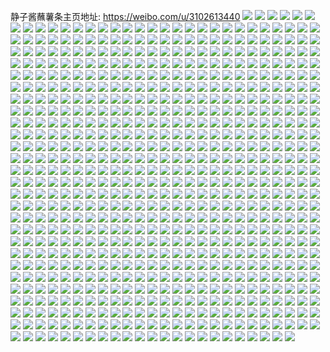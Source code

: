 静子酱蘸薯条主页地址: https://weibo.com/u/3102613440 
![](https://wx4.sinaimg.cn/mw2000/b8ee1fc0ly1h9eohbt9a6j21px2an4qp.jpg) 
![](https://wx4.sinaimg.cn/mw2000/b8ee1fc0ly1h9eohcuz27j22c0340qv7.jpg) 
![](https://wx4.sinaimg.cn/mw2000/b8ee1fc0ly1h9eohdszf8j22c03404qq.jpg) 
![](https://wx4.sinaimg.cn/mw2000/b8ee1fc0ly1h9eoheiemwj22c0340b2b.jpg) 
![](https://wx4.sinaimg.cn/mw2000/b8ee1fc0ly1h9eohf3ntzj23402c07wh.jpg) 
![](https://wx4.sinaimg.cn/mw2000/b8ee1fc0ly1h9eohfqu09j22c032zb2b.jpg) 
![](https://wx4.sinaimg.cn/mw2000/b8ee1fc0ly1h9eohmr3trj22c0340b2b.jpg) 
![](https://wx4.sinaimg.cn/mw2000/b8ee1fc0ly1h9eohgiswij220u2p4qv5.jpg) 
![](https://wx4.sinaimg.cn/mw2000/b8ee1fc0ly1h9eohi583rj22c03407wi.jpg) 
![](https://wx4.sinaimg.cn/mw2000/b8ee1fc0ly1h9eohioctpj216o1kw4qp.jpg) 
![](https://wx4.sinaimg.cn/mw2000/b8ee1fc0ly1h9eohlnueoj22c0340u0y.jpg) 
![](https://wx4.sinaimg.cn/mw2000/b8ee1fc0ly1h9eohhivtmj22c0340kjn.jpg) 
![](https://wx4.sinaimg.cn/mw2000/b8ee1fc0ly1h9eohom23hj22c0340b2b.jpg) 
![](https://wx4.sinaimg.cn/mw2000/b8ee1fc0ly1h9eohjhus0j22c0340kjm.jpg) 
![](https://wx4.sinaimg.cn/mw2000/b8ee1fc0ly1h9eohkkfi4j22c03401kz.jpg) 
![](https://wx4.sinaimg.cn/mw2000/b8ee1fc0ly1h9eohb7lqej22c0340hdu.jpg) 
![](https://wx4.sinaimg.cn/mw2000/b8ee1fc0ly1h9eok3fqtuj22c0340qv5.jpg) 
![](https://wx4.sinaimg.cn/mw2000/b8ee1fc0ly1h9721y8mi4j22c13407wj.jpg) 
![](https://wx4.sinaimg.cn/mw2000/b8ee1fc0ly1h97226ev1jj229k30pe83.jpg) 
![](https://wx4.sinaimg.cn/mw2000/b8ee1fc0ly1h972213l3jj22c02p41ky.jpg) 
![](https://wx4.sinaimg.cn/mw2000/b8ee1fc0ly1h9721ojblkj22c0340hdu.jpg) 
![](https://wx4.sinaimg.cn/mw2000/b8ee1fc0ly1h8zse7v9cgj223u35sqv7.jpg) 
![](https://wx4.sinaimg.cn/mw2000/b8ee1fc0ly1h8zse8lapoj223u35skjl.jpg) 
![](https://wx4.sinaimg.cn/mw2000/b8ee1fc0ly1h8zse9ts97j223u35sb2b.jpg) 
![](https://wx4.sinaimg.cn/mw2000/b8ee1fc0ly1h8zseatfq9j223u35sx6r.jpg) 
![](https://wx4.sinaimg.cn/mw2000/b8ee1fc0ly1h8zsedfl7tj223u35su0z.jpg) 
![](https://wx4.sinaimg.cn/mw2000/b8ee1fc0ly1h8zseeodf4j223u35sx6q.jpg) 
![](https://wx4.sinaimg.cn/mw2000/b8ee1fc0ly1h8zsefdtxvj22c03407wi.jpg) 
![](https://wx4.sinaimg.cn/mw2000/b8ee1fc0ly1h8zse5fmvjj22c03401l0.jpg) 
![](https://wx4.sinaimg.cn/mw2000/b8ee1fc0ly1h8zsegj31sj223u35su0x.jpg) 
![](https://wx4.sinaimg.cn/mw2000/b8ee1fc0ly1h8sr09tj78j227w27wb29.jpg) 
![](https://wx4.sinaimg.cn/mw2000/b8ee1fc0ly1h8sr0aig38j22c02c0e81.jpg) 
![](https://wx4.sinaimg.cn/mw2000/b8ee1fc0ly1h8sr0cgzg6j220f20fe81.jpg) 
![](https://wx4.sinaimg.cn/mw2000/b8ee1fc0ly1h8oerryk10j223u35shdu.jpg) 
![](https://wx4.sinaimg.cn/mw2000/b8ee1fc0ly1h8oerpc4mwj22dc35skjn.jpg) 
![](https://wx4.sinaimg.cn/mw2000/b8ee1fc0ly1h8oersqkwbj235s23uu0x.jpg) 
![](https://wx4.sinaimg.cn/mw2000/b8ee1fc0ly1h8jovxg4n7j22c0340u0x.jpg) 
![](https://wx4.sinaimg.cn/mw2000/b8ee1fc0ly1h8jovzbognj22c02c0hdt.jpg) 
![](https://wx4.sinaimg.cn/mw2000/b8ee1fc0ly1h8jow0e71kj20zu1cmah3.jpg) 
![](https://wx4.sinaimg.cn/mw2000/b8ee1fc0ly1h8jow578nfj22c03401kz.jpg) 
![](https://wx4.sinaimg.cn/mw2000/b8ee1fc0ly1h8jow6ho7bj20zs25ou0x.jpg) 
![](https://wx4.sinaimg.cn/mw2000/b8ee1fc0ly1h8jow7ml2kj22c0340npe.jpg) 
![](https://wx4.sinaimg.cn/mw2000/b8ee1fc0ly1h8jow8uejbj22c03407wi.jpg) 
![](https://wx4.sinaimg.cn/mw2000/b8ee1fc0ly1h8jow9yfr4j21a91sm4jn.jpg) 
![](https://wx4.sinaimg.cn/mw2000/b8ee1fc0ly1h8jowaizzmj21sc1sckfz.jpg) 
![](https://wx4.sinaimg.cn/mw2000/b8ee1fc0ly1h8jovvnwv1j216n1kv7gy.jpg) 
![](https://wx4.sinaimg.cn/mw2000/b8ee1fc0ly1h888awm9syj216o1kwnpd.jpg) 
![](https://wx4.sinaimg.cn/mw2000/b8ee1fc0ly1h888ax9e2dj216o1kw7v8.jpg) 
![](https://wx4.sinaimg.cn/mw2000/b8ee1fc0ly1h827ojym07j23402c0qv7.jpg) 
![](https://wx4.sinaimg.cn/mw2000/b8ee1fc0ly1h81gyh4nwfj216o1kwkjl.jpg) 
![](https://wx4.sinaimg.cn/mw2000/b8ee1fc0ly1h81gyjhuw1j22c03404qr.jpg) 
![](https://wx4.sinaimg.cn/mw2000/b8ee1fc0ly1h81gykw8mtj22c0340npe.jpg) 
![](https://wx4.sinaimg.cn/mw2000/b8ee1fc0ly1h81gymqgzpj216n1kwhdt.jpg) 
![](https://wx4.sinaimg.cn/mw2000/b8ee1fc0ly1h81gynpq71j216o1kw1kx.jpg) 
![](https://wx4.sinaimg.cn/mw2000/b8ee1fc0ly1h81gyp5kfwj216o1kw7wh.jpg) 
![](https://wx4.sinaimg.cn/mw2000/b8ee1fc0ly1h81gyrobs4j22c0340e83.jpg) 
![](https://wx4.sinaimg.cn/mw2000/b8ee1fc0ly1h81gytcfu0j22802ypkjl.jpg) 
![](https://wx4.sinaimg.cn/mw2000/b8ee1fc0ly1h81gyvt4rgj22c0340kjm.jpg) 
![](https://wx4.sinaimg.cn/mw2000/b8ee1fc0ly1h81gywngnyj216o1kw4e7.jpg) 
![](https://wx4.sinaimg.cn/mw2000/b8ee1fc0ly1h81gyfhfzxj216o1kwqj4.jpg) 
![](https://wx4.sinaimg.cn/mw2000/b8ee1fc0ly1h81gyz2uf5j21ql2bj7wm.jpg) 
![](https://wx4.sinaimg.cn/mw2000/b8ee1fc0ly1h81gz0ievwj22c0340hdv.jpg) 
![](https://wx4.sinaimg.cn/mw2000/b8ee1fc0ly1h81gz23hs7j22c0340npe.jpg) 
![](https://wx4.sinaimg.cn/mw2000/b8ee1fc0ly1h7yp5s60rtj226m2rs4qq.jpg) 
![](https://wx4.sinaimg.cn/mw2000/b8ee1fc0ly1h7yp5szjj3j22c02c0u0x.jpg) 
![](https://wx4.sinaimg.cn/mw2000/b8ee1fc0ly1h7yp5rbd0gj22c02c0qv5.jpg) 
![](https://wx4.sinaimg.cn/mw2000/b8ee1fc0ly1h7yp5tmdrtj22c02c0kjl.jpg) 
![](https://wx4.sinaimg.cn/mw2000/b8ee1fc0ly1h7t9kacpmaj22c02c0u0x.jpg) 
![](https://wx4.sinaimg.cn/mw2000/b8ee1fc0ly1h7t9kbph1cj22by2xe7wi.jpg) 
![](https://wx4.sinaimg.cn/mw2000/b8ee1fc0ly1h7on306okxj21wr1wru0x.jpg) 
![](https://wx4.sinaimg.cn/mw2000/b8ee1fc0ly1h7ojvalxocj211p1eatzt.jpg) 
![](https://wx4.sinaimg.cn/mw2000/b8ee1fc0ly1h7ojvaz3z2j218j1kwqoa.jpg) 
![](https://wx4.sinaimg.cn/mw2000/b8ee1fc0ly1h7ojvbp1vwj21kw1kwu0x.jpg) 
![](https://wx4.sinaimg.cn/mw2000/b8ee1fc0ly1h7ojve1kmyj22c0340hdv.jpg) 
![](https://wx4.sinaimg.cn/mw2000/b8ee1fc0ly1h7ojv9x8mkj22c03401ky.jpg) 
![](https://wx4.sinaimg.cn/mw2000/b8ee1fc0ly1h7ojvcs03pj21381i77wh.jpg) 
![](https://wx4.sinaimg.cn/mw2000/b8ee1fc0ly1h7ojvfgtfcj22c03401l0.jpg) 
![](https://wx4.sinaimg.cn/mw2000/b8ee1fc0ly1h7ojvc98ixj216p1kw1kx.jpg) 
![](https://wx4.sinaimg.cn/mw2000/b8ee1fc0ly1h7ojvgt9pyj22bx2frhdu.jpg) 
![](https://wx4.sinaimg.cn/mw2000/b8ee1fc0ly1h78547lbj6j216o1kwaxf.jpg) 
![](https://wx4.sinaimg.cn/mw2000/b8ee1fc0ly1h78547xomtj216o1kw418.jpg) 
![](https://wx4.sinaimg.cn/mw2000/b8ee1fc0ly1h785488wp5j216o1kwtc2.jpg) 
![](https://wx4.sinaimg.cn/mw2000/b8ee1fc0ly1h78548j03wj216o1kwnbh.jpg) 
![](https://wx4.sinaimg.cn/mw2000/b8ee1fc0ly1h78548rzabj214g1hx3zz.jpg) 
![](https://wx4.sinaimg.cn/mw2000/b8ee1fc0ly1h785490vgdj216o1kw75t.jpg) 
![](https://wx4.sinaimg.cn/mw2000/b8ee1fc0ly1h78549i88yj225g31s4qp.jpg) 
![](https://wx4.sinaimg.cn/mw2000/b8ee1fc0ly1h78549zdyzj216o1kwaqd.jpg) 
![](https://wx4.sinaimg.cn/mw2000/b8ee1fc0ly1h7854arxoij226a2wdadq.jpg) 
![](https://wx4.sinaimg.cn/mw2000/b8ee1fc0ly1h7854b6crij216o1kwkh2.jpg) 
![](https://wx4.sinaimg.cn/mw2000/b8ee1fc0ly1h7854bohjfj216o1kw0uu.jpg) 
![](https://wx4.sinaimg.cn/mw2000/b8ee1fc0ly1h7854d93g4j22c0340x6p.jpg) 
![](https://wx4.sinaimg.cn/mw2000/b8ee1fc0ly1h7854dnnjpj21471gowgd.jpg) 
![](https://wx4.sinaimg.cn/mw2000/b8ee1fc0ly1h7854dxhx1j2112113jss.jpg) 
![](https://wx4.sinaimg.cn/mw2000/b8ee1fc0ly1h7854ehqojj22692697wh.jpg) 
![](https://wx4.sinaimg.cn/mw2000/b8ee1fc0ly1h7854ffc0vj21z82psx6p.jpg) 
![](https://wx4.sinaimg.cn/mw2000/b8ee1fc0ly1h7854g2po2j216o1kw76z.jpg) 
![](https://wx4.sinaimg.cn/mw2000/b8ee1fc0ly1h76bdl7ihuj20rl1da10i.jpg) 
![](https://wx4.sinaimg.cn/mw2000/b8ee1fc0ly1h72ipfgytxj216v1kwafc.jpg) 
![](https://wx4.sinaimg.cn/mw2000/b8ee1fc0ly1h72iper13ej20sg23uqua.jpg) 
![](https://wx4.sinaimg.cn/mw2000/b8ee1fc0ly1h72ipccfeqj20sg23khc4.jpg) 
![](https://wx4.sinaimg.cn/mw2000/b8ee1fc0ly1h72iphf5prj22c0340kjl.jpg) 
![](https://wx4.sinaimg.cn/mw2000/b8ee1fc0ly1h72ipd46mxj20sg1udagt.jpg) 
![](https://wx4.sinaimg.cn/mw2000/b8ee1fc0ly1h72ipj1edgj217m1m5gnl.jpg) 
![](https://wx4.sinaimg.cn/mw2000/b8ee1fc0ly1h72ipgcfnsj20sg21e7wh.jpg) 
![](https://wx4.sinaimg.cn/mw2000/b8ee1fc0ly1h72ipgn5mjj21581izgps.jpg) 
![](https://wx4.sinaimg.cn/mw2000/b8ee1fc0ly1h72ipgzuzsj216o1kwnmg.jpg) 
![](https://wx4.sinaimg.cn/mw2000/b8ee1fc0ly1h72ipi9xq3j216o1kw4qp.jpg) 
![](https://wx4.sinaimg.cn/mw2000/b8ee1fc0ly1h72ipjkbgmj216n1i01kx.jpg) 
![](https://wx4.sinaimg.cn/mw2000/b8ee1fc0ly1h72ipe1q6tj22c03404d4.jpg) 
![](https://wx4.sinaimg.cn/mw2000/b8ee1fc0ly1h5upkw6jcmj22bz2t07wi.jpg) 
![](https://wx4.sinaimg.cn/mw2000/b8ee1fc0ly1h5upl3h61lj22c0340hdv.jpg) 
![](https://wx4.sinaimg.cn/mw2000/b8ee1fc0ly1h5upl8ybiwj22c03401kz.jpg) 
![](https://wx4.sinaimg.cn/mw2000/b8ee1fc0ly1h5upldz7wnj22142pjnpf.jpg) 
![](https://wx4.sinaimg.cn/mw2000/b8ee1fc0ly1h5uplfiet3j22c033lqv6.jpg) 
![](https://wx4.sinaimg.cn/mw2000/b8ee1fc0ly1h5uplzbseoj21ik20akjl.jpg) 
![](https://wx4.sinaimg.cn/mw2000/b8ee1fc0ly1h5uplgyijrj22c0340npe.jpg) 
![](https://wx4.sinaimg.cn/mw2000/b8ee1fc0ly1h5uplxic4rj220a2odqv6.jpg) 
![](https://wx4.sinaimg.cn/mw2000/b8ee1fc0ly1h5upljvipvj22bf2qthdu.jpg) 
![](https://wx4.sinaimg.cn/mw2000/b8ee1fc0ly1h5uplm34itj229632vnpd.jpg) 
![](https://wx4.sinaimg.cn/mw2000/b8ee1fc0ly1h5upltk2vvj22c03407wj.jpg) 
![](https://wx4.sinaimg.cn/mw2000/b8ee1fc0ly1h5upluo95lj225h2vbu0x.jpg) 
![](https://wx4.sinaimg.cn/mw2000/b8ee1fc0ly1h5uplvj27gj225o2vlx6p.jpg) 
![](https://wx4.sinaimg.cn/mw2000/b8ee1fc0ly1h5upku88dfj22142ph4qp.jpg) 
![](https://wx4.sinaimg.cn/mw2000/b8ee1fc0ly1h5upm45wlzj224r2ubqv6.jpg) 
![](https://wx4.sinaimg.cn/mw2000/b8ee1fc0ly1h5upm52pz2j225i2vbu0x.jpg) 
![](https://wx4.sinaimg.cn/mw2000/b8ee1fc0ly1h5nmiwstd9j22772xlqv6.jpg) 
![](https://wx4.sinaimg.cn/mw2000/b8ee1fc0ly1h5nmivl6hvj225l2vgkjm.jpg) 
![](https://wx4.sinaimg.cn/mw2000/b8ee1fc0ly1h5jdpu7r0xj22c0340b2b.jpg) 
![](https://wx4.sinaimg.cn/mw2000/b8ee1fc0ly1h5jdpqr39vj22c02c0u0y.jpg) 
![](https://wx4.sinaimg.cn/mw2000/b8ee1fc0ly1h5jdpyh32rj22bz2ve1kz.jpg) 
![](https://wx4.sinaimg.cn/mw2000/b8ee1fc0ly1h5jdq166dlj222833cx6r.jpg) 
![](https://wx4.sinaimg.cn/mw2000/b8ee1fc0ly1h5jdq3bpjcj222m33xx6p.jpg) 
![](https://wx4.sinaimg.cn/mw2000/b8ee1fc0ly1h5jdq5bz8lj21r0340kjm.jpg) 
![](https://wx4.sinaimg.cn/mw2000/b8ee1fc0ly1h5jds5ddkcj222o3407wi.jpg) 
![](https://wx4.sinaimg.cn/mw2000/b8ee1fc0ly1h5jdq63oejj20u01hcgy5.jpg) 
![](https://wx4.sinaimg.cn/mw2000/b8ee1fc0ly1h5gher1sh9j21zf2n8u0x.jpg) 
![](https://wx4.sinaimg.cn/mw2000/b8ee1fc0ly1h5ghes1zudj21zq2nnx6p.jpg) 
![](https://wx4.sinaimg.cn/mw2000/b8ee1fc0ly1h5ghet2sctj21nc273hdt.jpg) 
![](https://wx4.sinaimg.cn/mw2000/b8ee1fc0ly1h5gheu31q2j226a2we1ky.jpg) 
![](https://wx4.sinaimg.cn/mw2000/b8ee1fc0ly1h5ghev0r7vj22c03401ky.jpg) 
![](https://wx4.sinaimg.cn/mw2000/b8ee1fc0ly1h5ghepue7lj22c0340kjm.jpg) 
![](https://wx4.sinaimg.cn/mw2000/b8ee1fc0ly1h5ghew7md9j22bz2bzqv6.jpg) 
![](https://wx4.sinaimg.cn/mw2000/b8ee1fc0ly1h55jgzoa0kj20ts13pk4q.jpg) 
![](https://wx4.sinaimg.cn/mw2000/b8ee1fc0ly1h55jh052g3j20w516vasx.jpg) 
![](https://wx4.sinaimg.cn/mw2000/b8ee1fc0ly1h55jh7a74qj20uo14wk8b.jpg) 
![](https://wx4.sinaimg.cn/mw2000/b8ee1fc0ly1h55jh2h1yej20tr13o1bq.jpg) 
![](https://wx4.sinaimg.cn/mw2000/b8ee1fc0ly1h55jh7tmz9j20tg139dta.jpg) 
![](https://wx4.sinaimg.cn/mw2000/b8ee1fc0ly1h55jh0mx43j20u814btnl.jpg) 
![](https://wx4.sinaimg.cn/mw2000/b8ee1fc0ly1h55jh31h8lj216o1kwavv.jpg) 
![](https://wx4.sinaimg.cn/mw2000/b8ee1fc0ly1h55jh8bls3j20t812yh02.jpg) 
![](https://wx4.sinaimg.cn/mw2000/b8ee1fc0ly1h55jh3hs6mj20sk122n8u.jpg) 
![](https://wx4.sinaimg.cn/mw2000/b8ee1fc0ly1h55jh40v1mj20rj10qk5i.jpg) 
![](https://wx4.sinaimg.cn/mw2000/b8ee1fc0ly1h55jh1s4uxj216o1kw4qp.jpg) 
![](https://wx4.sinaimg.cn/mw2000/b8ee1fc0ly1h55jgz7jnxj216o1kwniz.jpg) 
![](https://wx4.sinaimg.cn/mw2000/b8ee1fc0ly1h55jh6emmzj20yb0yb7gm.jpg) 
![](https://wx4.sinaimg.cn/mw2000/b8ee1fc0ly1h55jh5m2bzj22bz2bzu0z.jpg) 
![](https://wx4.sinaimg.cn/mw2000/b8ee1fc0ly1h55jh8rlirj20ul14sgzx.jpg) 
![](https://wx4.sinaimg.cn/mw2000/b8ee1fc0ly1h55jh94qmoj20v615kanf.jpg) 
![](https://wx4.sinaimg.cn/mw2000/b8ee1fc0ly1h51g7qt5f1j216n1kware.jpg) 
![](https://wx4.sinaimg.cn/mw2000/b8ee1fc0ly1h51g7rag19j216o1kwndi.jpg) 
![](https://wx4.sinaimg.cn/mw2000/b8ee1fc0ly1h51g7tzv9uj22c033z7wi.jpg) 
![](https://wx4.sinaimg.cn/mw2000/b8ee1fc0ly1h51g7qcc0oj22bz1woe81.jpg) 
![](https://wx4.sinaimg.cn/mw2000/b8ee1fc0ly1h4jbxauf73j21vv2s9b2a.jpg) 
![](https://wx4.sinaimg.cn/mw2000/b8ee1fc0ly1h4jbxbh7a8j216n1kwb1f.jpg) 
![](https://wx4.sinaimg.cn/mw2000/b8ee1fc0ly1h4jbxiapntj22c0340kjm.jpg) 
![](https://wx4.sinaimg.cn/mw2000/b8ee1fc0ly1h4jbxd2c5cj216o1kw1kx.jpg) 
![](https://wx4.sinaimg.cn/mw2000/b8ee1fc0ly1h4erfixz9wj22c03404qr.jpg) 
![](https://wx4.sinaimg.cn/mw2000/b8ee1fc0ly1h4erfjognlj20j10y5aey.jpg) 
![](https://wx4.sinaimg.cn/mw2000/b8ee1fc0ly1h4erfeh511j20zo256wl6.jpg) 
![](https://wx4.sinaimg.cn/mw2000/b8ee1fc0ly1h4erfjy2l5j20k00ght9y.jpg) 
![](https://wx4.sinaimg.cn/mw2000/b8ee1fc0ly1h4b3qyb372j21241eth7u.jpg) 
![](https://wx4.sinaimg.cn/mw2000/b8ee1fc0ly1h4b3qxy5f4j20t212qwsn.jpg) 
![](https://wx4.sinaimg.cn/mw2000/b8ee1fc0ly1h4b3qyptptj216o1kw1hp.jpg) 
![](https://wx4.sinaimg.cn/mw2000/b8ee1fc0ly1h4b3qz6h94j21eb2hf4qp.jpg) 
![](https://wx4.sinaimg.cn/mw2000/b8ee1fc0ly1h47g6l1q7lj21kw1f7hc2.jpg) 
![](https://wx4.sinaimg.cn/mw2000/b8ee1fc0ly1h47g6lm4l1j216o1kwwtd.jpg) 
![](https://wx4.sinaimg.cn/mw2000/b8ee1fc0ly1h47g6mpqsuj22c0340hdu.jpg) 
![](https://wx4.sinaimg.cn/mw2000/b8ee1fc0ly1h47g6ocyouj22c0340u0y.jpg) 
![](https://wx4.sinaimg.cn/mw2000/b8ee1fc0ly1h47exrci5cj22e02c0qv7.jpg) 
![](https://wx4.sinaimg.cn/mw2000/b8ee1fc0gy1h3y663gaqhj216o1kwk5i.jpg) 
![](https://wx4.sinaimg.cn/mw2000/b8ee1fc0gy1h3y662t787j218w0u04qp.jpg) 
![](https://wx4.sinaimg.cn/mw2000/b8ee1fc0gy1h3y65umgbpj20ur17fqel.jpg) 
![](https://wx4.sinaimg.cn/mw2000/b8ee1fc0gy1h3y667ay04j218w0u01ex.jpg) 
![](https://wx4.sinaimg.cn/mw2000/b8ee1fc0gy1h3y65v8o98j20ua14bn7s.jpg) 
![](https://wx4.sinaimg.cn/mw2000/b8ee1fc0gy1h3y65ywnyyj234022mb2c.jpg) 
![](https://wx4.sinaimg.cn/mw2000/b8ee1fc0gy1h3y665sujpj216o1kw4gx.jpg) 
![](https://wx4.sinaimg.cn/mw2000/b8ee1fc0gy1h3y6655xg0j22c0340hdu.jpg) 
![](https://wx4.sinaimg.cn/mw2000/b8ee1fc0gy1h3x1qsg2zgj21kw11xx1w.jpg) 
![](https://wx4.sinaimg.cn/mw2000/b8ee1fc0gy1h3x1qdc7hrj26dc48w4r0.jpg) 
![](https://wx4.sinaimg.cn/mw2000/b8ee1fc0gy1h3x1qjct4ij235s21k4qr.jpg) 
![](https://wx4.sinaimg.cn/mw2000/b8ee1fc0gy1h3x1q69y51j23du3j5b2c.jpg) 
![](https://wx4.sinaimg.cn/mw2000/b8ee1fc0gy1h3x1qoma42j235s23uu0z.jpg) 
![](https://wx4.sinaimg.cn/mw2000/b8ee1fc0gy1h3x1qqk33zj21kw11w4pb.jpg) 
![](https://wx4.sinaimg.cn/mw2000/b8ee1fc0ly1h3mvql5xozj216o1kwkjl.jpg) 
![](https://wx4.sinaimg.cn/mw2000/b8ee1fc0ly1h3mvqq128pj216o1kwkjl.jpg) 
![](https://wx4.sinaimg.cn/mw2000/b8ee1fc0ly1h3mvqo3q33j22c0340e83.jpg) 
![](https://wx4.sinaimg.cn/mw2000/b8ee1fc0ly1h3mvqspa7cj22c0340kjp.jpg) 
![](https://wx4.sinaimg.cn/mw2000/b8ee1fc0ly1h3mvqovb9jj21rv1rvnpd.jpg) 
![](https://wx4.sinaimg.cn/mw2000/b8ee1fc0ly1h3mvqn5g9jj212f1fc7m1.jpg) 
![](https://wx4.sinaimg.cn/mw2000/b8ee1fc0ly1h3mvqtsy4vj21gv1iob0v.jpg) 
![](https://wx4.sinaimg.cn/mw2000/b8ee1fc0ly1h3mvqmgcwvj22c0340x6r.jpg) 
![](https://wx4.sinaimg.cn/mw2000/b8ee1fc0ly1h3jjwu1nmjj21hu1zs4qp.jpg) 
![](https://wx4.sinaimg.cn/mw2000/b8ee1fc0ly1h3jjx8uag6j21ic1sc1kx.jpg) 
![](https://wx4.sinaimg.cn/mw2000/b8ee1fc0ly1h3jjxh9v60j21v72hm4qq.jpg) 
![](https://wx4.sinaimg.cn/mw2000/b8ee1fc0ly1h3jjx5f4ihj21c91sc7wh.jpg) 
![](https://wx4.sinaimg.cn/mw2000/b8ee1fc0ly1h3jjwxcbfbj21hu1zb1kx.jpg) 
![](https://wx4.sinaimg.cn/mw2000/b8ee1fc0ly1h3jjxief4bj2259259kjl.jpg) 
![](https://wx4.sinaimg.cn/mw2000/b8ee1fc0ly1h3jjxjpjtgj22c02c0u0x.jpg) 
![](https://wx4.sinaimg.cn/mw2000/b8ee1fc0ly1h3jjxq804mj22c02c07wi.jpg) 
![](https://wx4.sinaimg.cn/mw2000/b8ee1fc0ly1h3jjwsxutnj21uu1s9k9k.jpg) 
![](https://wx4.sinaimg.cn/mw2000/b8ee1fc0ly1h3i1iw2jkkj20zo0qqq9l.jpg) 
![](https://wx4.sinaimg.cn/mw2000/b8ee1fc0ly1h3dphhgksuj22c03404qs.jpg) 
![](https://wx4.sinaimg.cn/mw2000/b8ee1fc0ly1h3dpgho5vdj223733ykjm.jpg) 
![](https://wx4.sinaimg.cn/mw2000/b8ee1fc0ly1h3dpgtw5gyj22c0340qv7.jpg) 
![](https://wx4.sinaimg.cn/mw2000/b8ee1fc0ly1h3dph043c6j22c0340u0y.jpg) 
![](https://wx4.sinaimg.cn/mw2000/b8ee1fc0ly1h3dpha5j2wj22c02bxnpe.jpg) 
![](https://wx4.sinaimg.cn/mw2000/b8ee1fc0ly1h3dph38xdrj21v52cmnpd.jpg) 
![](https://wx4.sinaimg.cn/mw2000/b8ee1fc0ly1h3dphjntrwj22c0340u0y.jpg) 
![](https://wx4.sinaimg.cn/mw2000/b8ee1fc0ly1h37viqpq2mj20tk13f7fi.jpg) 
![](https://wx4.sinaimg.cn/mw2000/b8ee1fc0ly1h37virat0cj20uv1554la.jpg) 
![](https://wx4.sinaimg.cn/mw2000/b8ee1fc0ly1h37virwtkkj20tw13uwpu.jpg) 
![](https://wx4.sinaimg.cn/mw2000/b8ee1fc0ly1h37vism3kbj20tn13j7fi.jpg) 
![](https://wx4.sinaimg.cn/mw2000/b8ee1fc0ly1h37viqheqkj20sw12i7b9.jpg) 
![](https://wx4.sinaimg.cn/mw2000/b8ee1fc0ly1h37viugtjsj20u0140alc.jpg) 
![](https://wx4.sinaimg.cn/mw2000/b8ee1fc0ly1h37visvb4oj20tn13iwot.jpg) 
![](https://wx4.sinaimg.cn/mw2000/b8ee1fc0ly1h37vitu8qwj20sk121n9f.jpg) 
![](https://wx4.sinaimg.cn/mw2000/b8ee1fc0ly1h37viu8iibj20uk14rn4k.jpg) 
![](https://wx4.sinaimg.cn/mw2000/b8ee1fc0ly1h36w2vjgevj22c0340qv5.jpg) 
![](https://wx4.sinaimg.cn/mw2000/b8ee1fc0ly1h36w2yq66wj22c02c0e81.jpg) 
![](https://wx4.sinaimg.cn/mw2000/b8ee1fc0ly1h36w3fm1ryj22c02c0qv5.jpg) 
![](https://wx4.sinaimg.cn/mw2000/b8ee1fc0ly1h36w2sskzij224d35s4qq.jpg) 
![](https://wx4.sinaimg.cn/mw2000/b8ee1fc0ly1h36w3xfjdoj20jp0t843l.jpg) 
![](https://wx4.sinaimg.cn/mw2000/b8ee1fc0ly1h36w6nniv7j224c35skjm.jpg) 
![](https://wx4.sinaimg.cn/mw2000/b8ee1fc0ly1h36w749e9hj224c35snpe.jpg) 
![](https://wx4.sinaimg.cn/mw2000/b8ee1fc0ly1h36w7a79rtj231c2a0x6q.jpg) 
![](https://wx4.sinaimg.cn/mw2000/b8ee1fc0ly1h331117es6j22bz2bz1kz.jpg) 
![](https://wx4.sinaimg.cn/mw2000/b8ee1fc0ly1h3311cgwmgj22c0340npj.jpg) 
![](https://wx4.sinaimg.cn/mw2000/b8ee1fc0ly1h331131elhj21sr29b4qq.jpg) 
![](https://wx4.sinaimg.cn/mw2000/b8ee1fc0ly1h3311ghjnkj23402c0qv6.jpg) 
![](https://wx4.sinaimg.cn/mw2000/b8ee1fc0ly1h3311hto4pj216o1kwh1x.jpg) 
![](https://wx4.sinaimg.cn/mw2000/b8ee1fc0ly1h3311dje5lj20yg0nptp7.jpg) 
![](https://wx4.sinaimg.cn/mw2000/b8ee1fc0ly1h3311kbgjkj217b1ki4qp.jpg) 
![](https://wx4.sinaimg.cn/mw2000/b8ee1fc0ly1h3311mb4y4j22c02c0npd.jpg) 
![](https://wx4.sinaimg.cn/mw2000/b8ee1fc0ly1h3310yu9ybj22c033zb2a.jpg) 
![](https://wx4.sinaimg.cn/mw2000/b8ee1fc0ly1h322vy9uhxj20iv0ubdk4.jpg) 
![](https://wx4.sinaimg.cn/mw2000/b8ee1fc0ly1h30ung1ouij21731kwkjl.jpg) 
![](https://wx4.sinaimg.cn/mw2000/b8ee1fc0gy1h2x5n2hsquj211x1kwtw4.jpg) 
![](https://wx4.sinaimg.cn/mw2000/b8ee1fc0gy1h2x5n85ykhj211y1kw1kx.jpg) 
![](https://wx4.sinaimg.cn/mw2000/b8ee1fc0gy1h2x5n9pfq3j216o1kwe12.jpg) 
![](https://wx4.sinaimg.cn/mw2000/b8ee1fc0gy1h2x5mw5322j20ky0viq9s.jpg) 
![](https://wx4.sinaimg.cn/mw2000/b8ee1fc0gy1h2w3uih7czj20rd129tl8.jpg) 
![](https://wx4.sinaimg.cn/mw2000/b8ee1fc0gy1h2w3um8enaj20v9132k4g.jpg) 
![](https://wx4.sinaimg.cn/mw2000/b8ee1fc0gy1h2w3ur8di3j20v915oqhu.jpg) 
![](https://wx4.sinaimg.cn/mw2000/b8ee1fc0gy1h2w3uunxh8j20t012o15o.jpg) 
![](https://wx4.sinaimg.cn/mw2000/b8ee1fc0gy1h2w3uz7hvsj20uz0uzncw.jpg) 
![](https://wx4.sinaimg.cn/mw2000/b8ee1fc0gy1h2w3wkzl4sj20sg241qv5.jpg) 
![](https://wx4.sinaimg.cn/mw2000/b8ee1fc0gy1h2w3xipq4kj20sg241kjl.jpg) 
![](https://wx4.sinaimg.cn/mw2000/b8ee1fc0gy1h2w42khfclj216o2mt4qp.jpg) 
![](https://wx4.sinaimg.cn/mw2000/b8ee1fc0gy1h2w3ys6ijaj20sg2rlqv6.jpg) 
![](https://wx4.sinaimg.cn/mw2000/b8ee1fc0gy1h2w3zislefj20sg241e81.jpg) 
![](https://wx4.sinaimg.cn/mw2000/b8ee1fc0gy1h2w40b9dyoj20sg241b29.jpg) 
![](https://wx4.sinaimg.cn/mw2000/b8ee1fc0gy1h2w40txhspj20ss173tj2.jpg) 
![](https://wx4.sinaimg.cn/mw2000/b8ee1fc0gy1h2w4143h1wj20uz168h16.jpg) 
![](https://wx4.sinaimg.cn/mw2000/b8ee1fc0gy1h2w41n32c8j20u018w4ke.jpg) 
![](https://wx4.sinaimg.cn/mw2000/b8ee1fc0gy1h2w42gk69nj20u018v7pl.jpg) 
![](https://wx4.sinaimg.cn/mw2000/b8ee1fc0gy1h2w42sl1vfj22bz2l64qq.jpg) 
![](https://wx4.sinaimg.cn/mw2000/b8ee1fc0gy1h2w3ufapsrj20z20z2tme.jpg) 
![](https://wx4.sinaimg.cn/mw2000/b8ee1fc0gy1h2v2hk7crtj216o1kwh1x.jpg) 
![](https://wx4.sinaimg.cn/mw2000/b8ee1fc0gy1h2v2hhtqioj217b1ki4qp.jpg) 
![](https://wx4.sinaimg.cn/mw2000/b8ee1fc0ly1h2mpi7n8x8j20nl15xaim.jpg) 
![](https://wx4.sinaimg.cn/mw2000/b8ee1fc0ly1h2mpi8zri8j20nl15xgzd.jpg) 
![](https://wx4.sinaimg.cn/mw2000/b8ee1fc0ly1h2mpiah9mhj20mb13o7hd.jpg) 
![](https://wx4.sinaimg.cn/mw2000/b8ee1fc0ly1h2mpibeteij20mb13owll.jpg) 
![](https://wx4.sinaimg.cn/mw2000/b8ee1fc0ly1h2mpi6gkf8j20u11hc7kb.jpg) 
![](https://wx4.sinaimg.cn/mw2000/b8ee1fc0ly1h2mpicxp38j20u11hcgyb.jpg) 
![](https://wx4.sinaimg.cn/mw2000/b8ee1fc0ly1h2mpiebgvej20o316utg2.jpg) 
![](https://wx4.sinaimg.cn/mw2000/b8ee1fc0ly1h2i8duaenlj22c0340e81.jpg) 
![](https://wx4.sinaimg.cn/mw2000/b8ee1fc0ly1h2i8ea7809j22842yu4qp.jpg) 
![](https://wx4.sinaimg.cn/mw2000/b8ee1fc0ly1h2i8dqzofkj21nl27g4fi.jpg) 
![](https://wx4.sinaimg.cn/mw2000/b8ee1fc0ly1h2i8dvx4yhj21sv2ehwy0.jpg) 
![](https://wx4.sinaimg.cn/mw2000/b8ee1fc0ly1h2i8dsln3yj223j33zqv5.jpg) 
![](https://wx4.sinaimg.cn/mw2000/b8ee1fc0ly1h2i8dxmwuej22c0340qv6.jpg) 
![](https://wx4.sinaimg.cn/mw2000/b8ee1fc0ly1h2i8e272l9j22c0340hdw.jpg) 
![](https://wx4.sinaimg.cn/mw2000/b8ee1fc0ly1h2i8g9qh59j22c0342qv5.jpg) 
![](https://wx4.sinaimg.cn/mw2000/b8ee1fc0ly1h2i8gdmpqij22c0340kjm.jpg) 
![](https://wx4.sinaimg.cn/mw2000/b8ee1fc0ly1h2i8gca4icj20sg23uhdt.jpg) 
![](https://wx4.sinaimg.cn/mw2000/b8ee1fc0ly1h2i8gj9qnuj22c0340hdu.jpg) 
![](https://wx4.sinaimg.cn/mw2000/b8ee1fc0ly1h2i8gjxq3ej216o1kwnmu.jpg) 
![](https://wx4.sinaimg.cn/mw2000/b8ee1fc0ly1h2i8gkx8jfj22c03404qq.jpg) 
![](https://wx4.sinaimg.cn/mw2000/b8ee1fc0ly1h2i8gfc2xxj22am327x6p.jpg) 
![](https://wx4.sinaimg.cn/mw2000/b8ee1fc0ly1h2i8g8fcyfj216o1kw1kx.jpg) 
![](https://wx4.sinaimg.cn/mw2000/b8ee1fc0ly1h2i8ghdmzvj22c03407wj.jpg) 
![](https://wx4.sinaimg.cn/mw2000/b8ee1fc0ly1h2i8e9gatfj22dc35shdw.jpg) 
![](https://wx4.sinaimg.cn/mw2000/b8ee1fc0ly1h2fveqzlx6j22a131ee82.jpg) 
![](https://wx4.sinaimg.cn/mw2000/b8ee1fc0ly1h2fvet3ex1j22c0340hdv.jpg) 
![](https://wx4.sinaimg.cn/mw2000/b8ee1fc0ly1h2fveujugaj227q2yc7wi.jpg) 
![](https://wx4.sinaimg.cn/mw2000/b8ee1fc0ly1h2fvevczpgj222p2rmu0x.jpg) 
![](https://wx4.sinaimg.cn/mw2000/b8ee1fc0ly1h2fvevx9t1j216o1kwawu.jpg) 
![](https://wx4.sinaimg.cn/mw2000/b8ee1fc0ly1h2fvewc6ajj216o1kwh0s.jpg) 
![](https://wx4.sinaimg.cn/mw2000/b8ee1fc0ly1h2fvexghfvj21cr1kwqv5.jpg) 
![](https://wx4.sinaimg.cn/mw2000/b8ee1fc0ly1h2fveyk1hzj224j2u17wh.jpg) 
![](https://wx4.sinaimg.cn/mw2000/b8ee1fc0ly1h2fvepv5a0j20wz17ztm4.jpg) 
![](https://wx4.sinaimg.cn/mw2000/b8ee1fc0ly1h2fvf07w8jj22392sdx6q.jpg) 
![](https://wx4.sinaimg.cn/mw2000/b8ee1fc0ly1h2fvf4qqkyj22c03404qr.jpg) 
![](https://wx4.sinaimg.cn/mw2000/b8ee1fc0ly1h2fvf9lyhwj22c0340u0z.jpg) 
![](https://wx4.sinaimg.cn/mw2000/b8ee1fc0ly1h2er40fun9j20yr1p94a6.jpg) 
![](https://wx4.sinaimg.cn/mw2000/b8ee1fc0ly1h2eqxpptq6j20ti0tiqat.jpg) 
![](https://wx4.sinaimg.cn/mw2000/b8ee1fc0ly1h2er3puhxij22c02c0hdu.jpg) 
![](https://wx4.sinaimg.cn/mw2000/b8ee1fc0ly1h2er3rwfg7j233z2bzhdu.jpg) 
![](https://wx4.sinaimg.cn/mw2000/b8ee1fc0ly1h2er3t08g5j22c0340npd.jpg) 
![](https://wx4.sinaimg.cn/mw2000/b8ee1fc0ly1h2er3tvc19j22c0340e81.jpg) 
![](https://wx4.sinaimg.cn/mw2000/b8ee1fc0ly1h2er3w4g92j22c0340u0x.jpg) 
![](https://wx4.sinaimg.cn/mw2000/b8ee1fc0ly1h2er3xcgpxj22c03407wj.jpg) 
![](https://wx4.sinaimg.cn/mw2000/b8ee1fc0ly1h2er3yanthj21xi2kohdt.jpg) 
![](https://wx4.sinaimg.cn/mw2000/b8ee1fc0ly1h2er3z3i8mj22c0340npd.jpg) 
![](https://wx4.sinaimg.cn/mw2000/b8ee1fc0ly1h2er3zyx5zj22c0340qv5.jpg) 
![](https://wx4.sinaimg.cn/mw2000/b8ee1fc0ly1h2er40rce9j20u01hcaqe.jpg) 
![](https://wx4.sinaimg.cn/mw2000/b8ee1fc0ly1h2er41lds3j22c02c07wi.jpg) 
![](https://wx4.sinaimg.cn/mw2000/b8ee1fc0ly1h2er42gbs3j22c0340b29.jpg) 
![](https://wx4.sinaimg.cn/mw2000/b8ee1fc0ly1h2er3oei60j22c0340u0z.jpg) 
![](https://wx4.sinaimg.cn/mw2000/b8ee1fc0ly1h2er4409w5j22c0340x6r.jpg) 
![](https://wx4.sinaimg.cn/mw2000/b8ee1fc0ly1h2er45dbwtj22c02c07wi.jpg) 
![](https://wx4.sinaimg.cn/mw2000/b8ee1fc0ly1h2dl0s5ic5j22ta2bsx6r.jpg) 
![](https://wx4.sinaimg.cn/mw2000/b8ee1fc0ly1h2dl0tetvbj22bz29ue82.jpg) 
![](https://wx4.sinaimg.cn/mw2000/b8ee1fc0ly1h2dl16ao20j218w0u07gp.jpg) 
![](https://wx4.sinaimg.cn/mw2000/b8ee1fc0ly1h2dl0no3i2j20u01hc1b8.jpg) 
![](https://wx4.sinaimg.cn/mw2000/b8ee1fc0ly1h2dl0wtp1hj22bz2xex6q.jpg) 
![](https://wx4.sinaimg.cn/mw2000/b8ee1fc0ly1h2dl0vh9poj23402c0x6q.jpg) 
![](https://wx4.sinaimg.cn/mw2000/b8ee1fc0ly1h2dl0p1dmpj233z2bzqv7.jpg) 
![](https://wx4.sinaimg.cn/mw2000/b8ee1fc0ly1h2a7fa77fzj20zo1rf7sk.jpg) 
![](https://wx4.sinaimg.cn/mw2000/b8ee1fc0ly1h2a39628qvj20ry1doain.jpg) 
![](https://wx4.sinaimg.cn/mw2000/b8ee1fc0ly1h28yynke1oj216o1kwarc.jpg) 
![](https://wx4.sinaimg.cn/mw2000/b8ee1fc0ly1h28yymqibhj226c2wg1kz.jpg) 
![](https://wx4.sinaimg.cn/mw2000/b8ee1fc0ly1h28yyp98t9j20sy12l4av.jpg) 
![](https://wx4.sinaimg.cn/mw2000/b8ee1fc0ly1h28yyokl42j22c0340hdt.jpg) 
![](https://wx4.sinaimg.cn/mw2000/b8ee1fc0ly1h28yyppm5vj216o1kwnda.jpg) 
![](https://wx4.sinaimg.cn/mw2000/b8ee1fc0ly1h28yyqt4xzj22c0340e81.jpg) 
![](https://wx4.sinaimg.cn/mw2000/b8ee1fc0ly1h28yys7aicj22c02c0x6p.jpg) 
![](https://wx4.sinaimg.cn/mw2000/b8ee1fc0ly1h284j0eochj22c02c0u0x.jpg) 
![](https://wx4.sinaimg.cn/mw2000/b8ee1fc0ly1h27uindrw1j22c02c0u0y.jpg) 
![](https://wx4.sinaimg.cn/mw2000/b8ee1fc0ly1h27uipmnhqj22c02c04qq.jpg) 
![](https://wx4.sinaimg.cn/mw2000/b8ee1fc0ly1h24wigp6caj22c02c0hdt.jpg) 
![](https://wx4.sinaimg.cn/mw2000/b8ee1fc0ly1h24wiezbamj22c02c0hdt.jpg) 
![](https://wx4.sinaimg.cn/mw2000/b8ee1fc0ly1h24wii02gtj22c02c0kjl.jpg) 
![](https://wx4.sinaimg.cn/mw2000/b8ee1fc0ly1h1zugw3x24j218w0u1n4j.jpg) 
![](https://wx4.sinaimg.cn/mw2000/b8ee1fc0ly1h1zugvkvv4j218u0tyjz6.jpg) 
![](https://wx4.sinaimg.cn/mw2000/b8ee1fc0ly1h1zquyz834j21ko1koqgr.jpg) 
![](https://wx4.sinaimg.cn/mw2000/b8ee1fc0ly1h1zquzfuarj20rg0jhq60.jpg) 
![](https://wx4.sinaimg.cn/mw2000/b8ee1fc0ly1h1zquzkv3vj20h80h875w.jpg) 
![](https://wx4.sinaimg.cn/mw2000/b8ee1fc0ly1h1zquzrnn3j20sx0sxn0w.jpg) 
![](https://wx4.sinaimg.cn/mw2000/b8ee1fc0ly1h1zquzx7gpj20d80d8q3t.jpg) 
![](https://wx4.sinaimg.cn/mw2000/b8ee1fc0ly1h1zquyfu16j20go0gomxv.jpg) 
![](https://wx4.sinaimg.cn/mw2000/b8ee1fc0ly1h1yjjq0gcwj21s035s1kz.jpg) 
![](https://wx4.sinaimg.cn/mw2000/b8ee1fc0ly1h1yjjs25w0j21s035skjm.jpg) 
![](https://wx4.sinaimg.cn/mw2000/b8ee1fc0ly1h1yjjuow26j21s035s1l0.jpg) 
![](https://wx4.sinaimg.cn/mw2000/b8ee1fc0ly1h1yjjw56naj20sg35i4qq.jpg) 
![](https://wx4.sinaimg.cn/mw2000/b8ee1fc0ly1h1yjjmjquhj20sg1ud1kx.jpg) 
![](https://wx4.sinaimg.cn/mw2000/b8ee1fc0ly1h1yjjyq07ij21s035su0y.jpg) 
![](https://wx4.sinaimg.cn/mw2000/b8ee1fc0ly1h1yjjzs5a5j20sg23u7wh.jpg) 
![](https://wx4.sinaimg.cn/mw2000/b8ee1fc0ly1h1yjk0o683j20sg2gh7wh.jpg) 
![](https://wx4.sinaimg.cn/mw2000/b8ee1fc0ly1h1yjk3ffihj22dc35s4qs.jpg) 
![](https://wx4.sinaimg.cn/mw2000/b8ee1fc0ly1h1wpu4l4umj20pz11cal1.jpg) 
![](https://wx4.sinaimg.cn/mw2000/b8ee1fc0ly1h1wpu5gptbj20tz18w4cd.jpg) 
![](https://wx4.sinaimg.cn/mw2000/b8ee1fc0ly1h1wpu79ndgj21vc2hse81.jpg) 
![](https://wx4.sinaimg.cn/mw2000/b8ee1fc0ly1h1wpubfr7zj233z2bzhdx.jpg) 
![](https://wx4.sinaimg.cn/mw2000/b8ee1fc0ly1h1wpujpfh5j233z2bz4qt.jpg) 
![](https://wx4.sinaimg.cn/mw2000/b8ee1fc0ly1h1wpuubpvcj220y33yhdv.jpg) 
![](https://wx4.sinaimg.cn/mw2000/b8ee1fc0ly1h1wpuy3eh0j22c0340hdv.jpg) 
![](https://wx4.sinaimg.cn/mw2000/b8ee1fc0ly1h1wpv0857kj21sd2m6b2a.jpg) 
![](https://wx4.sinaimg.cn/mw2000/b8ee1fc0ly1h1wpupx18kj22c03407wj.jpg) 
![](https://wx4.sinaimg.cn/mw2000/b8ee1fc0ly1h1wpv2npxjj22yr1ty1kz.jpg) 
![](https://wx4.sinaimg.cn/mw2000/b8ee1fc0ly1h1wcfhlycqj20u018wtyc.jpg) 
![](https://wx4.sinaimg.cn/mw2000/b8ee1fc0ly1h1wcge1xmcj20rq18wx3y.jpg) 
![](https://wx4.sinaimg.cn/mw2000/b8ee1fc0ly1h1wcmniua0j20ld11zapv.jpg) 
![](https://wx4.sinaimg.cn/mw2000/b8ee1fc0ly1h1wcneh7tij20nt18we46.jpg) 
![](https://wx4.sinaimg.cn/mw2000/b8ee1fc0ly1h1wcc6yt54j20sx17bn8e.jpg) 
![](https://wx4.sinaimg.cn/mw2000/b8ee1fc0ly1h1wcm6xoi6j20t914wqkl.jpg) 
![](https://wx4.sinaimg.cn/mw2000/b8ee1fc0ly1h1wcg7lrcxj20xd0u0aui.jpg) 
![](https://wx4.sinaimg.cn/mw2000/b8ee1fc0ly1h1wcc8qlqpj20u018wkb6.jpg) 
![](https://wx4.sinaimg.cn/mw2000/b8ee1fc0ly1h1wcnhg3zcj20n6157ncp.jpg) 
![](https://wx4.sinaimg.cn/mw2000/b8ee1fc0ly1h1wcm56ctsj20te18wu0x.jpg) 
![](https://wx4.sinaimg.cn/mw2000/b8ee1fc0ly1h1wclj7h45j20ns18whdt.jpg) 
![](https://wx4.sinaimg.cn/mw2000/b8ee1fc0ly1h1wcldvrfwj20sx1cpn8s.jpg) 
![](https://wx4.sinaimg.cn/mw2000/b8ee1fc0ly1h1wceqzhetj20tx18w7p5.jpg) 
![](https://wx4.sinaimg.cn/mw2000/b8ee1fc0ly1h1wcesktb7j20xo18we7z.jpg) 
![](https://wx4.sinaimg.cn/mw2000/b8ee1fc0ly1h1v23e3qfoj21nn2jie81.jpg) 
![](https://wx4.sinaimg.cn/mw2000/b8ee1fc0ly1h1v23f0mkpj21tf2tke81.jpg) 
![](https://wx4.sinaimg.cn/mw2000/b8ee1fc0ly1h1v23fxueuj21z72monpd.jpg) 
![](https://wx4.sinaimg.cn/mw2000/b8ee1fc0ly1h1v23qrrgzj20u013snbp.jpg) 
![](https://wx4.sinaimg.cn/mw2000/b8ee1fc0ly1h1v23i4rqsj20zm1bitn6.jpg) 
![](https://wx4.sinaimg.cn/mw2000/b8ee1fc0ly1h1v23hmp4hj21pj2a17wh.jpg) 
![](https://wx4.sinaimg.cn/mw2000/b8ee1fc0ly1h1v23kcqadj22c0340kjl.jpg) 
![](https://wx4.sinaimg.cn/mw2000/b8ee1fc0ly1h1v23d50w9j229p30we82.jpg) 
![](https://wx4.sinaimg.cn/mw2000/b8ee1fc0ly1h1u11mtswxj22c0340e83.jpg) 
![](https://wx4.sinaimg.cn/mw2000/b8ee1fc0ly1h1u11iwojrj20wh1ya138.jpg) 
![](https://wx4.sinaimg.cn/mw2000/b8ee1fc0ly1h1u046ko0yj22362s8npf.jpg) 
![](https://wx4.sinaimg.cn/mw2000/b8ee1fc0ly1h1u048spl9j22c03401l0.jpg) 
![](https://wx4.sinaimg.cn/mw2000/b8ee1fc0ly1h1u04crp4gj21vc2hsqv6.jpg) 
![](https://wx4.sinaimg.cn/mw2000/b8ee1fc0ly1h1u04fy02wj21901o0e81.jpg) 
![](https://wx4.sinaimg.cn/mw2000/b8ee1fc0ly1h1u04edjcjj21o01o0qsp.jpg) 
![](https://wx4.sinaimg.cn/mw2000/b8ee1fc0ly1h1u04mz5rjj218w0u0dxg.jpg) 
![](https://wx4.sinaimg.cn/mw2000/b8ee1fc0ly1h1u049r22bj216o1kwqr9.jpg) 
![](https://wx4.sinaimg.cn/mw2000/b8ee1fc0ly1h1u04abtj6j216o1kw7wh.jpg) 
![](https://wx4.sinaimg.cn/mw2000/b8ee1fc0ly1h1u04gl5tmj218w0u0ncj.jpg) 
![](https://wx4.sinaimg.cn/mw2000/b8ee1fc0ly1h1ophgu0nxj21090gadk9.jpg) 
![](https://wx4.sinaimg.cn/mw2000/b8ee1fc0ly1h1kp09y19aj20u00u0jz9.jpg) 
![](https://wx4.sinaimg.cn/mw2000/b8ee1fc0ly1h1kp081kttj211x1ekgyw.jpg) 
![](https://wx4.sinaimg.cn/mw2000/b8ee1fc0ly1h1kp08972tj218w0svtih.jpg) 
![](https://wx4.sinaimg.cn/mw2000/b8ee1fc0ly1h1kp08itk0j218w0u0wnw.jpg) 
![](https://wx4.sinaimg.cn/mw2000/b8ee1fc0ly1h1kp07s6gqj20zo0zodob.jpg) 
![](https://wx4.sinaimg.cn/mw2000/b8ee1fc0ly1h1kp08qgcjj218w0t4qbr.jpg) 
![](https://wx4.sinaimg.cn/mw2000/b8ee1fc0ly1h1kp098p1gj20tw0nyn2x.jpg) 
![](https://wx4.sinaimg.cn/mw2000/b8ee1fc0ly1h1kp09143bj20vz0patf2.jpg) 
![](https://wx4.sinaimg.cn/mw2000/b8ee1fc0ly1h1kp05oqwjj20zo1hidrb.jpg) 
![](https://wx4.sinaimg.cn/mw2000/b8ee1fc0ly1h1kp05ffysj20u018wwpk.jpg) 
![](https://wx4.sinaimg.cn/mw2000/b8ee1fc0ly1h1kp060n2jj20u018wn86.jpg) 
![](https://wx4.sinaimg.cn/mw2000/b8ee1fc0ly1h1kp09ftu1j20u018w4al.jpg) 
![](https://wx4.sinaimg.cn/mw2000/b8ee1fc0ly1h1kp1qyqisj20pw18swsi.jpg) 
![](https://wx4.sinaimg.cn/mw2000/b8ee1fc0ly1h1kp06cuq8j20u00u0thl.jpg) 
![](https://wx4.sinaimg.cn/mw2000/b8ee1fc0ly1h1eupfn69cj216o1kwh7l.jpg) 
![](https://wx4.sinaimg.cn/mw2000/b8ee1fc0ly1h1eupg2sezj216o1kwaw5.jpg) 
![](https://wx4.sinaimg.cn/mw2000/b8ee1fc0ly1h1eupn57b6j22bz2wf1kz.jpg) 
![](https://wx4.sinaimg.cn/mw2000/b8ee1fc0ly1h1eupelph2j22c03401kz.jpg) 
![](https://wx4.sinaimg.cn/mw2000/b8ee1fc0ly1h1eupko7jyj22c0340b2a.jpg) 
![](https://wx4.sinaimg.cn/mw2000/b8ee1fc0ly1h1euphbi45j22c0340qv5.jpg) 
![](https://wx4.sinaimg.cn/mw2000/b8ee1fc0ly1h1eupi7czuj22c033zqv5.jpg) 
![](https://wx4.sinaimg.cn/mw2000/b8ee1fc0ly1h1eupik76sj21o0281aur.jpg) 
![](https://wx4.sinaimg.cn/mw2000/b8ee1fc0ly1h1eupj27eej22392sd4qp.jpg) 
![](https://wx4.sinaimg.cn/mw2000/b8ee1fc0ly1h1eupjqcf7j21vy2in4qp.jpg) 
![](https://wx4.sinaimg.cn/mw2000/b8ee1fc0ly1h1eupgelpnj216o1kwwrd.jpg) 
![](https://wx4.sinaimg.cn/mw2000/b8ee1fc0ly1h191q9ddxrj218g18gx0z.jpg) 
![](https://wx4.sinaimg.cn/mw2000/b8ee1fc0ly1h17umuzh9tj22c0340u0z.jpg) 
![](https://wx4.sinaimg.cn/mw2000/b8ee1fc0ly1h17umqw6zsj22bz2bz1kz.jpg) 
![](https://wx4.sinaimg.cn/mw2000/b8ee1fc0ly1h17umnwoncj22c02c0hdu.jpg) 
![](https://wx4.sinaimg.cn/mw2000/b8ee1fc0ly1h17umstzygj22c02c0x6q.jpg) 
![](https://wx4.sinaimg.cn/mw2000/b8ee1fc0ly1h17ump3p9wj22bz2bznpd.jpg) 
![](https://wx4.sinaimg.cn/mw2000/b8ee1fc0ly1h17un1gas6j22c0340e83.jpg) 
![](https://wx4.sinaimg.cn/mw2000/b8ee1fc0ly1h17umwe2ikj22c0340e81.jpg) 
![](https://wx4.sinaimg.cn/mw2000/b8ee1fc0ly1h17umz7hobj22c02c0hdu.jpg) 
![](https://wx4.sinaimg.cn/mw2000/b8ee1fc0ly1h17umxqnlqj224y24yu0y.jpg) 
![](https://wx4.sinaimg.cn/mw2000/b8ee1fc0ly1h17un2v4u1j22c02c0b2a.jpg) 
![](https://wx4.sinaimg.cn/mw2000/b8ee1fc0ly1h17un4eadbj22c0340kjm.jpg) 
![](https://wx4.sinaimg.cn/mw2000/b8ee1fc0ly1h17un5xzzwj22c02c01kz.jpg) 
![](https://wx4.sinaimg.cn/mw2000/b8ee1fc0ly1h1129ysahrj20nl10jwop.jpg) 
![](https://wx4.sinaimg.cn/mw2000/b8ee1fc0ly1h112a28tcpj22bz2bz7wj.jpg) 
![](https://wx4.sinaimg.cn/mw2000/b8ee1fc0ly1h112a4mgvaj222v22vqv6.jpg) 
![](https://wx4.sinaimg.cn/mw2000/b8ee1fc0ly1h112a8akmzj22c0340npf.jpg) 
![](https://wx4.sinaimg.cn/mw2000/b8ee1fc0ly1h112a92um4j20u00u0dnl.jpg) 
![](https://wx4.sinaimg.cn/mw2000/b8ee1fc0ly1h112aaggslj22c0340kjm.jpg) 
![](https://wx4.sinaimg.cn/mw2000/b8ee1fc0ly1h1129xugcej23402c0b2c.jpg) 
![](https://wx4.sinaimg.cn/mw2000/b8ee1fc0ly1h112aroe99j21kz0ocnen.jpg) 
![](https://wx4.sinaimg.cn/mw2000/b8ee1fc0ly1h10c62d0z6j20pv2530wr.jpg) 
![](https://wx4.sinaimg.cn/mw2000/b8ee1fc0ly1h10c62xz7kj20nr253adi.jpg) 
![](https://wx4.sinaimg.cn/mw2000/b8ee1fc0ly1h10c61aidaj20s2256n0z.jpg) 
![](https://wx4.sinaimg.cn/mw2000/b8ee1fc0ly1h10c63juupj20s9253dk1.jpg) 
![](https://wx4.sinaimg.cn/mw2000/b8ee1fc0ly1h10c64j21fj20r425378a.jpg) 
![](https://wx4.sinaimg.cn/mw2000/b8ee1fc0ly1h10c66s9t3j20r0253n0z.jpg) 
![](https://wx4.sinaimg.cn/mw2000/b8ee1fc0ly1h0vakzw0t3j21qz33zqv6.jpg) 
![](https://wx4.sinaimg.cn/mw2000/b8ee1fc0ly1h0vakyryrbj21m62ve1ky.jpg) 
![](https://wx4.sinaimg.cn/mw2000/b8ee1fc0ly1h0val2quf9j21qx33vqv6.jpg) 
![](https://wx4.sinaimg.cn/mw2000/b8ee1fc0ly1h0tyxdf702j22bz2bzhdu.jpg) 
![](https://wx4.sinaimg.cn/mw2000/b8ee1fc0ly1h0tyxcbwioj22by2byqv6.jpg) 
![](https://wx4.sinaimg.cn/mw2000/b8ee1fc0ly1h0pva31haoj227r2yd7wj.jpg) 
![](https://wx4.sinaimg.cn/mw2000/b8ee1fc0ly1h0pva6k1nzj21r22c47wi.jpg) 
![](https://wx4.sinaimg.cn/mw2000/b8ee1fc0ly1h0pv9vlxblj21vk2i3b2a.jpg) 
![](https://wx4.sinaimg.cn/mw2000/b8ee1fc0ly1h0pvabkaa6j22832ysb29.jpg) 
![](https://wx4.sinaimg.cn/mw2000/b8ee1fc0ly1h0pvajfri6j216o1kwe81.jpg) 
![](https://wx4.sinaimg.cn/mw2000/b8ee1fc0ly1h0pvamq5jzj216n1kw7wh.jpg) 
![](https://wx4.sinaimg.cn/mw2000/b8ee1fc0ly1h0pmz8a13kj22bz2m7npe.jpg) 
![](https://wx4.sinaimg.cn/mw2000/b8ee1fc0ly1h0pmz9tk7qj22bz2bze83.jpg) 
![](https://wx4.sinaimg.cn/mw2000/b8ee1fc0ly1h0pmzc1iy4j22c03401l0.jpg) 
![](https://wx4.sinaimg.cn/mw2000/b8ee1fc0ly1h0pmzdiohvj22bz2bzqv6.jpg) 
![](https://wx4.sinaimg.cn/mw2000/b8ee1fc0ly1h0pmz6vgx0j20u0140dnm.jpg) 
![](https://wx4.sinaimg.cn/mw2000/b8ee1fc0ly1h0pmzevgjcj22a42a44qr.jpg) 
![](https://wx4.sinaimg.cn/mw2000/b8ee1fc0ly1h0pmzg3hpqj2216216npd.jpg) 
![](https://wx4.sinaimg.cn/mw2000/b8ee1fc0ly1h0pmzgxr3rj21ct2esb29.jpg) 
![](https://wx4.sinaimg.cn/mw2000/b8ee1fc0ly1h0pmzj3ve2j22bb1qh7wh.jpg) 
![](https://wx4.sinaimg.cn/mw2000/b8ee1fc0ly1h0hdaq8cnyj20zo256479.jpg) 
![](https://wx4.sinaimg.cn/mw2000/b8ee1fc0ly1h0hdb0remaj20qo0oi0vf.jpg) 
![](https://wx4.sinaimg.cn/mw2000/b8ee1fc0ly1h0g5ll6oy0j22b6332npi.jpg) 
![](https://wx4.sinaimg.cn/mw2000/b8ee1fc0ly1h0d3scv23wj21qy15c4qq.jpg) 
![](https://wx4.sinaimg.cn/mw2000/b8ee1fc0ly1h07wydxyl2j20u01hcqfp.jpg) 
![](https://wx4.sinaimg.cn/mw2000/b8ee1fc0ly1gzwk5fqb4vj20u010ge81.jpg) 
![](https://wx4.sinaimg.cn/mw2000/b8ee1fc0ly1gzwk5ezkzfj20u010g47o.jpg) 
![](https://wx4.sinaimg.cn/mw2000/b8ee1fc0ly1gzu75p1ce8j226f2wlb29.jpg) 
![](https://wx4.sinaimg.cn/mw2000/b8ee1fc0ly1gzu75qmb05j22832yshdt.jpg) 
![](https://wx4.sinaimg.cn/mw2000/b8ee1fc0ly1gzu75ryfxbj22c0340npd.jpg) 
![](https://wx4.sinaimg.cn/mw2000/b8ee1fc0ly1gzu75tapurj22c0340kjl.jpg) 
![](https://wx4.sinaimg.cn/mw2000/b8ee1fc0ly1gzu75o5t0xj22c033ynpe.jpg) 
![](https://wx4.sinaimg.cn/mw2000/b8ee1fc0ly1gzu75ptmgwj227d2xunpd.jpg) 
![](https://wx4.sinaimg.cn/mw2000/b8ee1fc0ly1gzmofri453j22c0340npd.jpg) 
![](https://wx4.sinaimg.cn/mw2000/b8ee1fc0ly1gzmofqau28j22c0340npd.jpg) 
![](https://wx4.sinaimg.cn/mw2000/b8ee1fc0ly1gzj360c1s2j2129128gtm.jpg) 
![](https://wx4.sinaimg.cn/mw2000/b8ee1fc0ly1gzj361lop1j22c0340npf.jpg) 
![](https://wx4.sinaimg.cn/mw2000/b8ee1fc0ly1gzj3627sb2j22c03407wh.jpg) 
![](https://wx4.sinaimg.cn/mw2000/b8ee1fc0ly1gzj3600585j22c0340e83.jpg) 
![](https://wx4.sinaimg.cn/mw2000/b8ee1fc0ly1gzj362onsaj22802yp4qp.jpg) 
![](https://wx4.sinaimg.cn/mw2000/b8ee1fc0ly1gzj363cah0j227l2y51kx.jpg) 
![](https://wx4.sinaimg.cn/mw2000/b8ee1fc0ly1gzf7zki34gj22c0340x6p.jpg) 
![](https://wx4.sinaimg.cn/mw2000/b8ee1fc0ly1gzf7zl4rfmj21zk1hohdt.jpg) 
![](https://wx4.sinaimg.cn/mw2000/b8ee1fc0ly1gzf7zluhnrj21hn1zkqv5.jpg) 
![](https://wx4.sinaimg.cn/mw2000/b8ee1fc0ly1gzf7zn5c64j21ho1zk4qq.jpg) 
![](https://wx4.sinaimg.cn/mw2000/b8ee1fc0ly1gzf7zji7xzj21ho1zkx6p.jpg) 
![](https://wx4.sinaimg.cn/mw2000/b8ee1fc0ly1gzef1y8755j22c03401kz.jpg) 
![](https://wx4.sinaimg.cn/mw2000/b8ee1fc0ly1gzef20krdtj22c0340hdw.jpg) 
![](https://wx4.sinaimg.cn/mw2000/b8ee1fc0ly1gzef21ur2uj22bz2bzx6p.jpg) 
![](https://wx4.sinaimg.cn/mw2000/b8ee1fc0ly1gzef1vbwqmj21s02dc1jo.jpg) 
![](https://wx4.sinaimg.cn/mw2000/b8ee1fc0ly1gzef1wqpuzj21ue2gj1ky.jpg) 
![](https://wx4.sinaimg.cn/mw2000/b8ee1fc0ly1gzef25ps7qj22bz2bzx6p.jpg) 
![](https://wx4.sinaimg.cn/mw2000/b8ee1fc0ly1gzef24e1rwj22c0340kjq.jpg) 
![](https://wx4.sinaimg.cn/mw2000/b8ee1fc0ly1gz9fvmv8q7j226x2x9b29.jpg) 
![](https://wx4.sinaimg.cn/mw2000/b8ee1fc0ly1gz9fvqd590j225o2vkx6q.jpg) 
![](https://wx4.sinaimg.cn/mw2000/b8ee1fc0ly1gz9fvqz8s1j20wx17wai8.jpg) 
![](https://wx4.sinaimg.cn/mw2000/b8ee1fc0ly1gz9fvsztcdj22c0340b29.jpg) 
![](https://wx4.sinaimg.cn/mw2000/b8ee1fc0ly1gz9fvrmt96j20ya19pnb8.jpg) 
![](https://wx4.sinaimg.cn/mw2000/b8ee1fc0ly1gz9fvtr1snj22c02c0e1m.jpg) 
![](https://wx4.sinaimg.cn/mw2000/b8ee1fc0ly1gz9fvw11ujj22bz2bze82.jpg) 
![](https://wx4.sinaimg.cn/mw2000/b8ee1fc0ly1gz9fvx4y1fj21id1idtuk.jpg) 
![](https://wx4.sinaimg.cn/mw2000/b8ee1fc0ly1gz9fvlalh4j22bz2bzu0x.jpg) 
![](https://wx4.sinaimg.cn/mw2000/b8ee1fc0ly1gz8ahhaanvj20zo1suapo.jpg) 
![](https://wx4.sinaimg.cn/mw2000/b8ee1fc0ly1gz8ahg0ukij20qo0oiq5l.jpg) 
![](https://wx4.sinaimg.cn/mw2000/b8ee1fc0ly1gz89ps342rj20su0ae3zr.jpg) 
![](https://wx4.sinaimg.cn/mw2000/b8ee1fc0ly1gz75r98vvij20ri0a8q44.jpg) 
![](https://wx4.sinaimg.cn/mw2000/b8ee1fc0ly1gz4wm5sdkuj224j2u27wi.jpg) 
![](https://wx4.sinaimg.cn/mw2000/b8ee1fc0ly1gybzrqg4grj22c02vmkjl.jpg) 
![](https://wx4.sinaimg.cn/mw2000/b8ee1fc0ly1gybzrrdc1mj22c02vmnpd.jpg) 
![](https://wx4.sinaimg.cn/mw2000/b8ee1fc0ly1gybzrs9lhvj22bz2xtb29.jpg) 
![](https://wx4.sinaimg.cn/mw2000/b8ee1fc0ly1gybzrpigzsj22bz2xte81.jpg) 
![](https://wx4.sinaimg.cn/mw2000/b8ee1fc0ly1gy7lx3r9d5j22c0340kjn.jpg) 
![](https://wx4.sinaimg.cn/mw2000/b8ee1fc0ly1gy7lx4fd90j22bz2ycb29.jpg) 
![](https://wx4.sinaimg.cn/mw2000/b8ee1fc0ly1gy7lx1wq6gj22c0340npf.jpg) 
![](https://wx4.sinaimg.cn/mw2000/b8ee1fc0ly1gy7lww5nzwj22c0340qv6.jpg) 
![](https://wx4.sinaimg.cn/mw2000/b8ee1fc0ly1gy7lwxxjuwj22c0340e82.jpg) 
![](https://wx4.sinaimg.cn/mw2000/b8ee1fc0ly1gy7lwzh0ztj22c02c04qq.jpg) 
![](https://wx4.sinaimg.cn/mw2000/b8ee1fc0ly1gy7lwuga7yj22c02c0b2a.jpg) 
![](https://wx4.sinaimg.cn/mw2000/b8ee1fc0ly1gxylzbxosyj20u0110qd5.jpg) 
![](https://wx4.sinaimg.cn/mw2000/b8ee1fc0ly1gxylzd020lj20u0140aku.jpg) 
![](https://wx4.sinaimg.cn/mw2000/b8ee1fc0ly1gxxyqq5mjij22c0340u0x.jpg) 
![](https://wx4.sinaimg.cn/mw2000/b8ee1fc0ly1gxxyqr4dpoj20zo1bkdpg.jpg) 
![](https://wx4.sinaimg.cn/mw2000/b8ee1fc0ly1gxxyqrzfr6j20zo18l13b.jpg) 
![](https://wx4.sinaimg.cn/mw2000/b8ee1fc0ly1gx9u6r9z5dj21401hcqci.jpg) 
![](https://wx4.sinaimg.cn/mw2000/b8ee1fc0ly1gx51cl0i5jj20v80uqtdp.jpg) 
![](https://wx4.sinaimg.cn/mw2000/b8ee1fc0ly1gwqhxh10aqj20zo15lk12.jpg) 
![](https://wx4.sinaimg.cn/mw2000/b8ee1fc0ly1gwqhxgof4bj21yz3x84qs.jpg) 
![](https://wx4.sinaimg.cn/mw2000/b8ee1fc0ly1gwqhxf3dycj22b932ze83.jpg) 
![](https://wx4.sinaimg.cn/mw2000/b8ee1fc0ly1gwqhxh80atj20sf04g0ts.jpg) 
![](https://wx4.sinaimg.cn/mw2000/b8ee1fc0ly1gwq3o8da6uj20py05mmxz.jpg) 
![](https://wx4.sinaimg.cn/mw2000/b8ee1fc0ly1gwg7hcexa1j21ho1zknpd.jpg) 
![](https://wx4.sinaimg.cn/mw2000/b8ee1fc0ly1gwg7he2l4mj21ho1zkqv5.jpg) 
![](https://wx4.sinaimg.cn/mw2000/b8ee1fc0ly1gwg7hf1bzbj21hn1zkqv5.jpg) 
![](https://wx4.sinaimg.cn/mw2000/b8ee1fc0ly1gwg7hhn9obj21hn1zkqv5.jpg) 
![](https://wx4.sinaimg.cn/mw2000/b8ee1fc0ly1gwg7hliwwfj21ho1zkqv5.jpg) 
![](https://wx4.sinaimg.cn/mw2000/b8ee1fc0ly1gwg7hmljapj21pc4jg4qr.jpg) 
![](https://wx4.sinaimg.cn/mw2000/b8ee1fc0ly1gwg7hbocspj21ho1zkkjl.jpg) 
![](https://wx4.sinaimg.cn/mw2000/b8ee1fc0ly1gwg7hkuaq7j21pc4jgnpf.jpg) 
![](https://wx4.sinaimg.cn/mw2000/b8ee1fc0ly1gwg7hs5vq4j21ho1zk4qq.jpg) 
![](https://wx4.sinaimg.cn/mw2000/b8ee1fc0ly1gwg7hgnj3rj21ho1zkx6p.jpg) 
![](https://wx4.sinaimg.cn/mw2000/b8ee1fc0ly1gwg7hp16n6j21zk1hohdt.jpg) 
![](https://wx4.sinaimg.cn/mw2000/b8ee1fc0ly1gwg7hjirzhj21hn1zk1ky.jpg) 
![](https://wx4.sinaimg.cn/mw2000/b8ee1fc0ly1gwg7hqgk3bj21ho1zkx6p.jpg) 
![](https://wx4.sinaimg.cn/mw2000/b8ee1fc0ly1gwb9izhvakj20zo256qpl.jpg) 
![](https://wx4.sinaimg.cn/mw2000/b8ee1fc0ly1gw4fxhfag4j22c03404qr.jpg) 
![](https://wx4.sinaimg.cn/mw2000/b8ee1fc0ly1gvzufdlt9gj21z72quhdu.jpg) 
![](https://wx4.sinaimg.cn/mw2000/b8ee1fc0ly1gvzufeuhl8j21v82p8hdu.jpg) 
![](https://wx4.sinaimg.cn/mw2000/b8ee1fc0ly1gvzufg9rc1j22c0340b2c.jpg) 
![](https://wx4.sinaimg.cn/mw2000/003nYfugly1gvismle4rmj62c0340qv702.jpg) 
![](https://wx4.sinaimg.cn/mw2000/003nYfugly1gvismibvpkj62c0340qv702.jpg) 
![](https://wx4.sinaimg.cn/mw2000/003nYfugly1gvismgajffj60u00u0n9w02.jpg) 
![](https://wx4.sinaimg.cn/mw2000/003nYfugly1gvismnotvcj623h23i4qq02.jpg) 
![](https://wx4.sinaimg.cn/mw2000/003nYfugly1gv8cpyz1udj61wn2rex6q02.jpg) 
![](https://wx4.sinaimg.cn/mw2000/003nYfugly1gv8cqqmimwj633z2bz4qs02.jpg) 
![](https://wx4.sinaimg.cn/mw2000/003nYfugly1gv8cpkslozj62c02c0e8102.jpg) 
![](https://wx4.sinaimg.cn/mw2000/003nYfugly1gv8cplzf60j623o2swkjl02.jpg) 
![](https://wx4.sinaimg.cn/mw2000/003nYfugly1gv8cpnlivjj62142ye7wj02.jpg) 
![](https://wx4.sinaimg.cn/mw2000/003nYfugly1gv8cpq97p2j62c03407wj02.jpg) 
![](https://wx4.sinaimg.cn/mw2000/b8ee1fc0ly1gv8cpr8hyrj22bz2bzhdt.jpg) 
![](https://wx4.sinaimg.cn/mw2000/003nYfugly1gv8cprykxzj619e19ena502.jpg) 
![](https://wx4.sinaimg.cn/mw2000/003nYfugly1gv8cpu4ntpj625w25wnpe02.jpg) 
![](https://wx4.sinaimg.cn/mw2000/003nYfugly1gv8cpv5j6vj62c02c0kjl02.jpg) 
![](https://wx4.sinaimg.cn/mw2000/003nYfugly1gv8cpwrqe9j62bz2bzqv502.jpg) 
![](https://wx4.sinaimg.cn/mw2000/003nYfugly1gv8cpje0p7j62c0340npd02.jpg) 
![](https://wx4.sinaimg.cn/mw2000/003nYfuggy1gv3u5jby93j626c2whqv602.jpg) 
![](https://wx4.sinaimg.cn/mw2000/003nYfuggy1gv3u5mojwgj62c0340qv602.jpg) 
![](https://wx4.sinaimg.cn/mw2000/003nYfuggy1gv3u5qu6jrj62c02c0npe02.jpg) 
![](https://wx4.sinaimg.cn/mw2000/003nYfuggy1gv3u5h8bh5j62c03404qs02.jpg) 
![](https://wx4.sinaimg.cn/mw2000/003nYfuggy1gv3u5dr7uxj62c03401l002.jpg) 
![](https://wx4.sinaimg.cn/mw2000/003nYfuggy1gv3u5spa7bj62c02c0kjm02.jpg) 
![](https://wx4.sinaimg.cn/mw2000/003nYfugly1gv0wbpae8qj62c0340kjn02.jpg) 
![](https://wx4.sinaimg.cn/mw2000/003nYfugly1gv0wbjug8wj62c03401kz02.jpg) 
![](https://wx4.sinaimg.cn/mw2000/003nYfugly1gv0wblz4mzj62bz2bz1ky02.jpg) 
![](https://wx4.sinaimg.cn/mw2000/003nYfugly1gv0wbnisbwj62c02c01ky02.jpg) 
![](https://wx4.sinaimg.cn/mw2000/003nYfugly1gv0wbh0kmlj62c03401l002.jpg) 
![](https://wx4.sinaimg.cn/mw2000/003nYfugly1gv0wbi2dv7j62c02c01ky02.jpg) 
![](https://wx4.sinaimg.cn/mw2000/003nYfugly1gunaq1mo5lj60u00u0gqp02.jpg) 
![](https://wx4.sinaimg.cn/mw2000/003nYfugly1gunaq28r42j60u0140qf402.jpg) 
![](https://wx4.sinaimg.cn/mw2000/003nYfugly1gunaq0fsp1j60u014046u02.jpg) 
![](https://wx4.sinaimg.cn/mw2000/003nYfugly1gunaq2ra6sj60vh0u0qf102.jpg) 
![](https://wx4.sinaimg.cn/mw2000/003nYfugly1gunaq33sc1j60u01cbn1j02.jpg) 
![](https://wx4.sinaimg.cn/mw2000/003nYfugly1gunaq3s610j60u00u0aht02.jpg) 
![](https://wx4.sinaimg.cn/mw2000/003nYfugly1guk3x5yy8ej60u0140djq02.jpg) 
![](https://wx4.sinaimg.cn/mw2000/003nYfugly1guk0s47djvj60u01sxtes02.jpg) 
![](https://wx4.sinaimg.cn/mw2000/003nYfugly1guk0s4o2abj60u01sxgqw02.jpg) 
![](https://wx4.sinaimg.cn/mw2000/003nYfugly1gujify2sbjj60u00jw44y02.jpg) 
![](https://wx4.sinaimg.cn/mw2000/003nYfugly1gucs0rugsoj62c0340hdv02.jpg) 
![](https://wx4.sinaimg.cn/mw2000/003nYfugly1gucs0spo3jj60vr16c4iu02.jpg) 
![](https://wx4.sinaimg.cn/mw2000/003nYfugly1gucs0t46hdj60v916bdyg02.jpg) 
![](https://wx4.sinaimg.cn/mw2000/003nYfugly1gucs0yyfrlj62c0340x6r02.jpg) 
![](https://wx4.sinaimg.cn/mw2000/003nYfugly1gucs0m131ij62c0340qv702.jpg) 
![](https://wx4.sinaimg.cn/mw2000/003nYfugly1gucs12n41pj62c0340e8402.jpg) 
![](https://wx4.sinaimg.cn/mw2000/003nYfugly1gucs14j0o6j62c0340e8402.jpg) 
![](https://wx4.sinaimg.cn/mw2000/003nYfugly1gucs0vffsgj62c0340npd02.jpg) 
![](https://wx4.sinaimg.cn/mw2000/003nYfugly1gucs15gsc7j62c0340npd02.jpg) 
![](https://wx4.sinaimg.cn/mw2000/003nYfugly1gucs16rmqjj62c0340kjl02.jpg) 
![](https://wx4.sinaimg.cn/mw2000/003nYfugly1gucs184gupj62c0340hdt02.jpg) 
![](https://wx4.sinaimg.cn/mw2000/003nYfugly1gu69i0z40ij62c02c0e8202.jpg) 
![](https://wx4.sinaimg.cn/mw2000/003nYfugly1gtzwlfc03wj62802yokjo02.jpg) 
![](https://wx4.sinaimg.cn/mw2000/003nYfugly1gtzwlg7ihfj61wr2iyb2a02.jpg) 
![](https://wx4.sinaimg.cn/mw2000/003nYfugly1gtvov76fi3j60u0141n3y02.jpg) 
![](https://wx4.sinaimg.cn/mw2000/003nYfugly1gtvov8herkj60u0140jx102.jpg) 
![](https://wx4.sinaimg.cn/mw2000/003nYfugly1gtvov6seakj60u01400zu02.jpg) 
![](https://wx4.sinaimg.cn/mw2000/003nYfugly1gtvov8tm55j60u0140n4n02.jpg) 
![](https://wx4.sinaimg.cn/mw2000/003nYfugly1gtvov9a7wcj60u01400z702.jpg) 
![](https://wx4.sinaimg.cn/mw2000/003nYfugly1gtvov9rs9nj60u0140n4k02.jpg) 
![](https://wx4.sinaimg.cn/mw2000/003nYfugly1gtrzc4lq36j60u00u0n3502.jpg) 
![](https://wx4.sinaimg.cn/mw2000/003nYfugly1gtoeq020j2j60u0141grq02.jpg) 
![](https://wx4.sinaimg.cn/mw2000/003nYfugly1gtoeq14kagj60u01400zg02.jpg) 
![](https://wx4.sinaimg.cn/mw2000/003nYfugly1gtoeq1iscej60u014045c02.jpg) 
![](https://wx4.sinaimg.cn/mw2000/003nYfugly1gtoepz9iikj60u0140jvg02.jpg) 
![](https://wx4.sinaimg.cn/mw2000/003nYfugly1gtoeq1wdakj60u0140dmp02.jpg) 
![](https://wx4.sinaimg.cn/mw2000/b8ee1fc0ly1gt9i1aglhdj22c0340qv7.jpg) 
![](https://wx4.sinaimg.cn/mw2000/b8ee1fc0ly1gt9i184syaj22bz307e83.jpg) 
![](https://wx4.sinaimg.cn/mw2000/b8ee1fc0ly1gsm1dagxosj20ww1z4dor.jpg) 
![](https://wx4.sinaimg.cn/mw2000/b8ee1fc0ly1gsm1daw6icj20ww1z4jz6.jpg) 
![](https://wx4.sinaimg.cn/mw2000/b8ee1fc0ly1gsm1db8q7mj21401z4dwz.jpg) 
![](https://wx4.sinaimg.cn/mw2000/b8ee1fc0ly1gsm1dbsgl6j20ww1z4wr6.jpg) 
![](https://wx4.sinaimg.cn/mw2000/b8ee1fc0ly1gshho8zc67j22c0340x6q.jpg) 
![](https://wx4.sinaimg.cn/mw2000/b8ee1fc0ly1gshho0bxfsj22c02c0b29.jpg) 
![](https://wx4.sinaimg.cn/mw2000/b8ee1fc0ly1gshho24rfoj226i2wpqv6.jpg) 
![](https://wx4.sinaimg.cn/mw2000/b8ee1fc0ly1gshhod9pdnj228b2z34qp.jpg) 
![](https://wx4.sinaimg.cn/mw2000/b8ee1fc0ly1gshho32l0ej22c02c01kx.jpg) 
![](https://wx4.sinaimg.cn/mw2000/b8ee1fc0ly1gshho4k7oxj21y61y6hdt.jpg) 
![](https://wx4.sinaimg.cn/mw2000/b8ee1fc0ly1gshho5sl37j226m2wunpd.jpg) 
![](https://wx4.sinaimg.cn/mw2000/003nYfugly1gshhobdd6lj62c02c07wk02.jpg) 
![](https://wx4.sinaimg.cn/mw2000/b8ee1fc0ly1gshho172itj20zm0zm78j.jpg) 
![](https://wx4.sinaimg.cn/mw2000/b8ee1fc0ly1gsdg99neybj22c0340hdv.jpg) 
![](https://wx4.sinaimg.cn/mw2000/b8ee1fc0ly1gsdg96bi6sj22c0340hdw.jpg) 
![](https://wx4.sinaimg.cn/mw2000/b8ee1fc0ly1gsc0nloufwj20u0140dwc.jpg) 
![](https://wx4.sinaimg.cn/mw2000/b8ee1fc0ly1gsc0nu6zfxj20u0140ner.jpg) 
![](https://wx4.sinaimg.cn/mw2000/b8ee1fc0ly1gsc0nkv9daj20u0140gtp.jpg) 
![](https://wx4.sinaimg.cn/mw2000/b8ee1fc0ly1gsc0nmg79fj20u0141k6l.jpg) 
![](https://wx4.sinaimg.cn/mw2000/b8ee1fc0ly1gsc0nmxiecj20u00u07f8.jpg) 
![](https://wx4.sinaimg.cn/mw2000/003nYfugly1gs89eun1rmj60u0140n8902.jpg) 
![](https://wx4.sinaimg.cn/mw2000/b8ee1fc0ly1gs89etz2scj20u0140k0y.jpg) 
![](https://wx4.sinaimg.cn/mw2000/b8ee1fc0ly1gs6gjufw0ij22c02c0kjm.jpg) 
![](https://wx4.sinaimg.cn/mw2000/b8ee1fc0ly1gs2hcg8yidj22c03404qr.jpg) 
![](https://wx4.sinaimg.cn/mw2000/003nYfugly1gs2hchjmo5j62c0340x6q02.jpg) 
![](https://wx4.sinaimg.cn/mw2000/b8ee1fc0ly1gs2hcitxsdj22c0340e84.jpg) 
![](https://wx4.sinaimg.cn/mw2000/b8ee1fc0ly1gs2hcelf6hj22c0340e84.jpg) 
![](https://wx4.sinaimg.cn/mw2000/b8ee1fc0ly1gs2hcklgenj22c03401l2.jpg) 
![](https://wx4.sinaimg.cn/mw2000/b8ee1fc0ly1gs2hcm0kk3j22c0340qv6.jpg) 
![](https://wx4.sinaimg.cn/mw2000/b8ee1fc0ly1gs1y64dxqkj22bz2bzkft.jpg) 
![](https://wx4.sinaimg.cn/mw2000/b8ee1fc0ly1grxu4njhbmj211t0txacu.jpg) 
![](https://wx4.sinaimg.cn/mw2000/b8ee1fc0ly1grxtu25yr1j22c0340b2c.jpg) 
![](https://wx4.sinaimg.cn/mw2000/b8ee1fc0ly1grxttyn0l2j22c0340kjo.jpg) 
![](https://wx4.sinaimg.cn/mw2000/b8ee1fc0ly1grxtu5rakwj226u2lc4qr.jpg) 
![](https://wx4.sinaimg.cn/mw2000/b8ee1fc0ly1grxtua296qj22c03407wk.jpg) 
![](https://wx4.sinaimg.cn/mw2000/b8ee1fc0ly1grsarmhqmjj22772xlnpe.jpg) 
![](https://wx4.sinaimg.cn/mw2000/b8ee1fc0ly1grs19zma0oj223c2tk4qq.jpg) 
![](https://wx4.sinaimg.cn/mw2000/b8ee1fc0ly1grs1a2le2sj22022o31ky.jpg) 
![](https://wx4.sinaimg.cn/mw2000/b8ee1fc0ly1grs1a6p2d1j22c0340npf.jpg) 
![](https://wx4.sinaimg.cn/mw2000/b8ee1fc0ly1grs1a8f7npj228g311hdu.jpg) 
![](https://wx4.sinaimg.cn/mw2000/b8ee1fc0ly1gromuo99z3j22c03404qr.jpg) 
![](https://wx4.sinaimg.cn/mw2000/b8ee1fc0ly1gromur3paij22c0340u0y.jpg) 
![](https://wx4.sinaimg.cn/mw2000/b8ee1fc0ly1gromutgv9pj22c02c0b29.jpg) 
![](https://wx4.sinaimg.cn/mw2000/b8ee1fc0ly1gromuv0uoej21z91z9qv5.jpg) 
![](https://wx4.sinaimg.cn/mw2000/b8ee1fc0ly1gromuwaz5xj22c0340e81.jpg) 
![](https://wx4.sinaimg.cn/mw2000/b8ee1fc0ly1gromuy5h3oj22c0340b29.jpg) 
![](https://wx4.sinaimg.cn/mw2000/b8ee1fc0ly1gromv0lejcj22c03407wh.jpg) 
![](https://wx4.sinaimg.cn/mw2000/b8ee1fc0ly1gromv1vz8lj22c0340ne8.jpg) 

